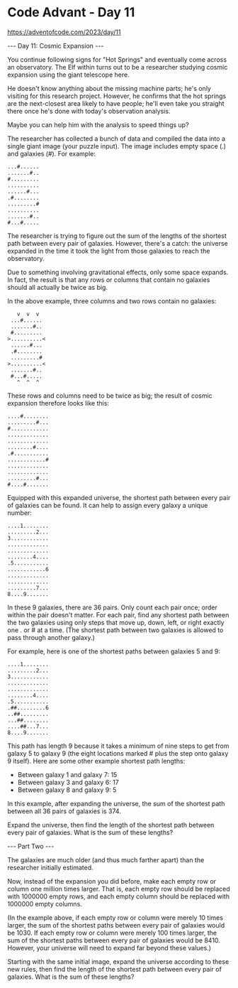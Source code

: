 # Code Advant - Day 11

<https://adventofcode.com/2023/day/11>

--- Day 11: Cosmic Expansion ---

You continue following signs for "Hot Springs" and eventually come across an
observatory. The Elf within turns out to be a researcher studying cosmic
expansion using the giant telescope here.

He doesn't know anything about the missing machine parts; he's only visiting
for this research project. However, he confirms that the hot springs are the
next-closest area likely to have people; he'll even take you straight there
once he's done with today's observation analysis.

Maybe you can help him with the analysis to speed things up?

The researcher has collected a bunch of data and compiled the data into a
single giant image (your puzzle input). The image includes empty space (.) and
galaxies (#). For example:

```
...#......
.......#..
#.........
..........
......#...
.#........
.........#
..........
.......#..
#...#.....
```

The researcher is trying to figure out the sum of the lengths of the shortest
path between every pair of galaxies. However, there's a catch: the universe
expanded in the time it took the light from those galaxies to reach the
observatory.

Due to something involving gravitational effects, only some space expands. In
fact, the result is that any rows or columns that contain no galaxies should
all actually be twice as big.

In the above example, three columns and two rows contain no galaxies:

```
   v  v  v
 ...#......
 .......#..
 #.........
>..........<
 ......#...
 .#........
 .........#
>..........<
 .......#..
 #...#.....
   ^  ^  ^
```

These rows and columns need to be twice as big; the result of cosmic expansion
therefore looks like this:

```
....#........
.........#...
#............
.............
.............
........#....
.#...........
............#
.............
.............
.........#...
#....#.......
```

Equipped with this expanded universe, the shortest path between every pair of
galaxies can be found. It can help to assign every galaxy a unique number:

```
....1........
.........2...
3............
.............
.............
........4....
.5...........
............6
.............
.............
.........7...
8....9.......
```

In these 9 galaxies, there are 36 pairs. Only count each pair once; order
within the pair doesn't matter. For each pair, find any shortest path between
the two galaxies using only steps that move up, down, left, or right exactly
one . or # at a time. (The shortest path between two galaxies is allowed to
pass through another galaxy.)

For example, here is one of the shortest paths between galaxies 5 and 9:

```
....1........
.........2...
3............
.............
.............
........4....
.5...........
.##.........6
..##.........
...##........
....##...7...
8....9.......
```

This path has length 9 because it takes a minimum of nine steps to get from
galaxy 5 to galaxy 9 (the eight locations marked # plus the step onto galaxy 9
itself). Here are some other example shortest path lengths:

- Between galaxy 1 and galaxy 7: 15
- Between galaxy 3 and galaxy 6: 17
- Between galaxy 8 and galaxy 9: 5

In this example, after expanding the universe, the sum of the shortest path
between all 36 pairs of galaxies is 374.

Expand the universe, then find the length of the shortest path between every
pair of galaxies. What is the sum of these lengths?

--- Part Two ---

The galaxies are much older (and thus much farther apart) than the researcher
initially estimated.

Now, instead of the expansion you did before, make each empty row or column one
million times larger. That is, each empty row should be replaced with 1000000
empty rows, and each empty column should be replaced with 1000000 empty
columns.

(In the example above, if each empty row or column were merely 10 times larger,
the sum of the shortest paths between every pair of galaxies would be 1030. If
each empty row or column were merely 100 times larger, the sum of the shortest
paths between every pair of galaxies would be 8410. However, your universe will
need to expand far beyond these values.)

Starting with the same initial image, expand the universe according to these
new rules, then find the length of the shortest path between every pair of
galaxies. What is the sum of these lengths?
